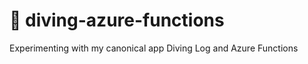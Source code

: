 # :book: diving-azure-functions

Experimenting with my canonical app Diving Log and Azure Functions 
